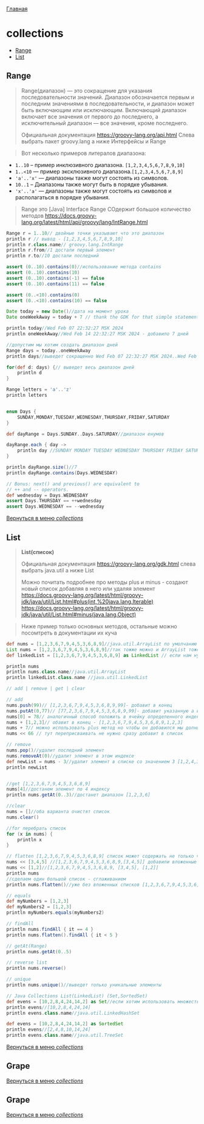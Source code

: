 [Главная](README.md)

# collections

+ [Range](#Range)
+ [List](#List)




## Range

>Range(диапазон) — это сокращение для указания последовательности значений.
> Диапазон обозначается первым и последним значениями в последовательности,
> и диапазон может быть включающим или исключающим. 
> Включающий диапазон включает все значения от первого до последнего,
> а исключительный диапазон — все значения, кроме последнего.
> 
>Официальная документация https://groovy-lang.org/api.html
> Слева выбрать пакет groovy.lang а ниже Интерфейсы и Range

> Вот несколько примеров литералов диапазона:

+ `1..10` – пример инклюзивного диапазона. `[1,2,3,4,5,6,7,8,9,10]`
+ `1..<10` — пример эксклюзивного диапазона.`[1,2,3,4,5,6,7,8,9]`
+ `'a'..'x'` — диапазоны также могут состоять из символов.
+ `10..1` – Диапазоны также могут быть в порядке убывания.
+ `'x'..'a'` — диапазоны также могут состоять из символов и располагаться в порядке убывания.

>Range это [Java] Interface Range<T extends Comparable>
>СОдержит большое количество методов https://docs.groovy-lang.org/latest/html/api/groovy/lang/IntRange.html

```groovy
Range r = 1..10// двойные точки указывают что это диапазон
println r // вывод - [1,2,3,4,5,6,7,8,9,10]
println r.class.name// groovy.lang.IntRange
println r.from//1 достали первый элемент
println r.to//10 достали последний

assert (0..10).contains(0)//использование метода contains
assert (0..10).contains(10)
assert (0..10).contains(-1) == false
assert (0..10).contains(11) == false

assert (0..<10).contains(0)
assert (0..<10).contains(10) == false

Date today = new Date()//дата на момент урока
Date oneWeekAway = today + 7 // thank the GDK for that simple statement

println today//Wed Feb 07 22:32:27 MSK 2024
println oneWeekAway//Wed Feb 14 22:32:27 MSK 2024 - добавило 7 дней

//допустим мы хотим создать диапазон дней
Range days = today..oneWeekAway
println days//выведет сокращенно Wed Feb 07 22:32:27 MSK 2024..Wed Feb 14 22:32:27 MSK 2024

for(def d: days) {// выведет весь диапазон дней 
    println d
}

Range letters = 'a'..'z'
println letters


enum Days {
    SUNDAY,MONDAY,TUESDAY,WEDNESDAY,THURSDAY,FRIDAY,SATURDAY
}

def dayRange = Days.SUNDAY..Days.SATURDAY//диапазон енумов

dayRange.each { day ->
    println day //SUNDAY MONDAY TUESDAY WEDNESDAY THURSDAY FRIDAY SATURDAY только в столбик
}

println dayRange.size()//7
println dayRange.contains(Days.WEDNESDAY)

// Bonus: next() and previous() are equivalent to
// ++ and -- operators.
def wednesday = Days.WEDNESDAY
assert Days.THURSDAY == ++wednesday
assert Days.WEDNESDAY == --wednesday
```


[Вернуться в меню _collections_](#collections)








## List

>__List(список)__
> 
> Официальная документация https://groovy-lang.org/gdk.html слева выбрать java.util а ниже List
>
>Можно почитать подробнее про методы plus и minus - создают новый список добавляя в него или удаляя элемент
https://docs.groovy-lang.org/latest/html/groovy-jdk/java/util/List.html#plus(int,%20java.lang.Iterable)
https://docs.groovy-lang.org/latest/html/groovy-jdk/java/util/List.html#minus(java.lang.Object)

>Ниже пример только основных методов, остальные можно посомтреть в документации их куча

```groovy
def nums = [1,2,3,6,7,9,4,5,3,6,8,9]//java.util.ArrayList по умолчанию 
List nums = [1,2,3,6,7,9,4,5,3,6,8,9]//так тожже можно и ArrayList тоже можно
def linkedList = [1,2,3,6,7,9,4,5,3,6,8,9] as LinkedList // если нам нужен линкедлист

println nums
println nums.class.name//java.util.ArrayList
println linkedList.class.name //java.util.LinkedList

// add | remove | get | clear

// add
nums.push(99)// [1,2,3,6,7,9,4,5,3,6,8,9,99]- добавит в конец
nums.putAt(0,77)// [77,2,3,6,7,9,4,5,3,6,8,9,99]- добавит указанную а именно в первую позицию
nums[0] = 78// аналогичный способ положить в ячейку определенного индекса
nums + [1,2,3]// обавит в конец - [1,2,3,6,7,9,4,5,3,6,8,9,1,2,3]
nums + 7// можно использовать plus метод но чтобы он добавился мы долны переприсвоить num = num + 7
nums << 66 // тут переприсваивать не нужно сразу добавит в список

// remove
nums.pop()//удалит последний элемент
nums.removeAt(0)//удалит элемент в этом индексе
def newList = nums - 3//удалит элемент в списке со значением 3 [1,2,4,3] -> [1,2,4]
println newList


//get [1,2,3,6,7,9,4,5,3,6,8,9]
nums[4]//достанем элемент по 4 индексу
println nums.getAt(0..3)//достанет диапазон [1,2,3,6]

//clear
nums = []//оба варианта очистят список
nums.clear()

//for перебрать список
for (x in nums) {
    println x
}

// flatten [1,2,3,6,7,9,4,5,3,6,8,9] список может содержать не только число но и вложенные списки
nums << [3,4,5] //[1,2,3,6,7,9,4,5,3,6,8,9,[3,4,5]] добавили вложенные списки
nums << [1,2]//[1,2,3,6,7,9,4,5,3,6,8,9, [3,4,5], [1,2]] 
println nums
//сделаем один большой список - сглаживанием
println nums.flatten()//уже без вложенных списков [1,2,3,6,7,9,4,5,3,6,8,9,3,4,5,1,2] 

// equals
def myNumbers = [1,2,3]
def myNumbers2 = [1,2,3]
println myNumbers.equals(myNumbers2)

// findAll
println nums.findAll { it == 4 }
println nums.flatten().findAll { it < 5 }

// getAt(Range)
println nums.getAt(0..5)

// reverse list
println nums.reverse()

// unique
println nums.unique()//выведет только уникальные элементы

// Java Collections List(LinkedList) (Set,SortedSet)
def evens = [10,2,8,4,24,14,2] as Set//если хотим использовать множество уникальных элементов 
println evens//[10,2,8,4,24,14]
println evens.class.name//java.util.LinkedHashSet

def evens = [10,2,8,4,24,14,2] as SortedSet
println evens//[2,4,8,10,14,24]
println evens.class.name//java.util.TreeSet

```


[Вернуться в меню _collections_](#collections)

















## Grape


[Вернуться в меню _collections_](#collections)



## Grape


[Вернуться в меню _collections_](#collections)
